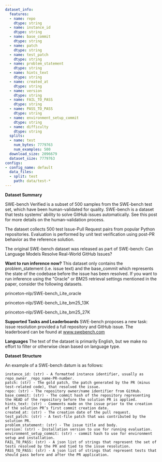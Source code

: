```yaml
---
dataset_info:
  features:
  - name: repo
    dtype: string
  - name: instance_id
    dtype: string
  - name: base_commit
    dtype: string
  - name: patch
    dtype: string
  - name: test_patch
    dtype: string
  - name: problem_statement
    dtype: string
  - name: hints_text
    dtype: string
  - name: created_at
    dtype: string
  - name: version
    dtype: string
  - name: FAIL_TO_PASS
    dtype: string
  - name: PASS_TO_PASS
    dtype: string
  - name: environment_setup_commit
    dtype: string
  - name: difficulty
    dtype: string
  splits:
  - name: test
    num_bytes: 7779763
    num_examples: 500
  download_size: 2096679
  dataset_size: 7779763
configs:
- config_name: default
  data_files:
  - split: test
    path: data/test-*
---
```


**Dataset Summary**

SWE-bench Verified is a subset of 500 samples from the SWE-bench test set, which have been human-validated for quality. SWE-bench is a dataset that tests systems’ ability to solve GitHub issues automatically. See this post for more details on the human-validation process.

The dataset collects 500 test Issue-Pull Request pairs from popular Python repositories. Evaluation is performed by unit test verification using post-PR behavior as the reference solution.

The original SWE-bench dataset was released as part of SWE-bench: Can Language Models Resolve Real-World GitHub Issues?

**Want to run inference now?**
This dataset only contains the problem_statement (i.e. issue text) and the base_commit which represents the state of the codebase before the issue has been resolved. If you want to run inference using the "Oracle" or BM25 retrieval settings mentioned in the paper, consider the following datasets.

princeton-nlp/SWE-bench_Lite_oracle

princeton-nlp/SWE-bench_Lite_bm25_13K

princeton-nlp/SWE-bench_Lite_bm25_27K

**Supported Tasks and Leaderboards**
SWE-bench proposes a new task: issue resolution provided a full repository and GitHub issue. The leaderboard can be found at www.swebench.com

**Languages**
The text of the dataset is primarily English, but we make no effort to filter or otherwise clean based on language type.

**Dataset Structure**

An example of a SWE-bench datum is as follows:

```
instance_id: (str) - A formatted instance identifier, usually as repo_owner__repo_name-PR-number.
patch: (str) - The gold patch, the patch generated by the PR (minus test-related code), that resolved the issue.
repo: (str) - The repository owner/name identifier from GitHub.
base_commit: (str) - The commit hash of the repository representing the HEAD of the repository before the solution PR is applied.
hints_text: (str) - Comments made on the issue prior to the creation of the solution PR’s first commit creation date.
created_at: (str) - The creation date of the pull request.
test_patch: (str) - A test-file patch that was contributed by the solution PR.
problem_statement: (str) - The issue title and body.
version: (str) - Installation version to use for running evaluation.
environment_setup_commit: (str) - commit hash to use for environment setup and installation.
FAIL_TO_PASS: (str) - A json list of strings that represent the set of tests resolved by the PR and tied to the issue resolution.
PASS_TO_PASS: (str) - A json list of strings that represent tests that should pass before and after the PR application.
```


